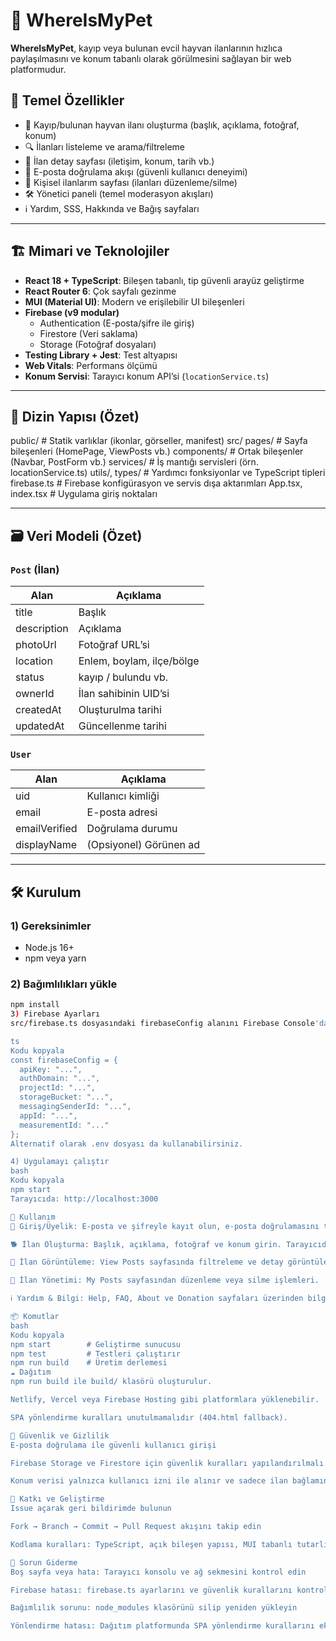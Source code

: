 # 🐾 WhereIsMyPet

**WhereIsMyPet**, kayıp veya bulunan evcil hayvan ilanlarının hızlıca paylaşılmasını ve konum tabanlı olarak görülmesini sağlayan bir web platformudur.

## 🚀 Temel Özellikler

- 📝 Kayıp/bulunan hayvan ilanı oluşturma (başlık, açıklama, fotoğraf, konum)
- 🔍 İlanları listeleme ve arama/filtreleme
- 📄 İlan detay sayfası (iletişim, konum, tarih vb.)
- 📧 E-posta doğrulama akışı (güvenli kullanıcı deneyimi)
- 📂 Kişisel ilanlarım sayfası (ilanları düzenleme/silme)
- 🛠️ Yönetici paneli (temel moderasyon akışları)
- ℹ️ Yardım, SSS, Hakkında ve Bağış sayfaları

---

## 🏗️ Mimari ve Teknolojiler

- **React 18 + TypeScript**: Bileşen tabanlı, tip güvenli arayüz geliştirme
- **React Router 6**: Çok sayfalı gezinme
- **MUI (Material UI)**: Modern ve erişilebilir UI bileşenleri
- **Firebase (v9 modular)**
  - Authentication (E-posta/şifre ile giriş)
  - Firestore (Veri saklama)
  - Storage (Fotoğraf dosyaları)
- **Testing Library + Jest**: Test altyapısı
- **Web Vitals**: Performans ölçümü
- **Konum Servisi**: Tarayıcı konum API’si (`locationService.ts`)

---

## 📁 Dizin Yapısı (Özet)

public/ # Statik varlıklar (ikonlar, görseller, manifest)
src/
pages/ # Sayfa bileşenleri (HomePage, ViewPosts vb.)
components/ # Ortak bileşenler (Navbar, PostForm vb.)
services/ # İş mantığı servisleri (örn. locationService.ts)
utils/, types/ # Yardımcı fonksiyonlar ve TypeScript tipleri
firebase.ts # Firebase konfigürasyon ve servis dışa aktarımları
App.tsx, index.tsx # Uygulama giriş noktaları


---

## 🗃️ Veri Modeli (Özet)

### `Post` (İlan)

| Alan         | Açıklama                     |
|--------------|------------------------------|
| title        | Başlık                       |
| description  | Açıklama                     |
| photoUrl     | Fotoğraf URL’si              |
| location     | Enlem, boylam, ilçe/bölge    |
| status       | kayıp / bulundu vb.          |
| ownerId      | İlan sahibinin UID’si        |
| createdAt    | Oluşturulma tarihi           |
| updatedAt    | Güncellenme tarihi           |

### `User`

| Alan           | Açıklama               |
|----------------|------------------------|
| uid            | Kullanıcı kimliği      |
| email          | E-posta adresi         |
| emailVerified  | Doğrulama durumu       |
| displayName    | (Opsiyonel) Görünen ad |

---

## 🛠️ Kurulum

### 1) Gereksinimler

- Node.js 16+
- npm veya yarn

### 2) Bağımlılıkları yükle

```bash
npm install
3) Firebase Ayarları
src/firebase.ts dosyasındaki firebaseConfig alanını Firebase Console'dan aldığınız bilgilerle doldurun:

ts
Kodu kopyala
const firebaseConfig = {
  apiKey: "...",
  authDomain: "...",
  projectId: "...",
  storageBucket: "...",
  messagingSenderId: "...",
  appId: "...",
  measurementId: "..."
};
Alternatif olarak .env dosyası da kullanabilirsiniz.

4) Uygulamayı çalıştır
bash
Kodu kopyala
npm start
Tarayıcıda: http://localhost:3000

🧭 Kullanım
🔐 Giriş/Üyelik: E-posta ve şifreyle kayıt olun, e-posta doğrulamasını tamamlayın.

🐕 İlan Oluşturma: Başlık, açıklama, fotoğraf ve konum girin. Tarayıcıdan konum izni istenebilir.

🔎 İlan Görüntüleme: View Posts sayfasında filtreleme ve detay görüntüleme.

🧾 İlan Yönetimi: My Posts sayfasından düzenleme veya silme işlemleri.

ℹ️ Yardım & Bilgi: Help, FAQ, About ve Donation sayfaları üzerinden bilgi alın.

📦 Komutlar
bash
Kodu kopyala
npm start        # Geliştirme sunucusu
npm test         # Testleri çalıştırır
npm run build    # Üretim derlemesi
☁️ Dağıtım
npm run build ile build/ klasörü oluşturulur.

Netlify, Vercel veya Firebase Hosting gibi platformlara yüklenebilir.

SPA yönlendirme kuralları unutulmamalıdır (404.html fallback).

🔐 Güvenlik ve Gizlilik
E-posta doğrulama ile güvenli kullanıcı girişi

Firebase Storage ve Firestore için güvenlik kuralları yapılandırılmalı

Konum verisi yalnızca kullanıcı izni ile alınır ve sadece ilan bağlamında kullanılır

🤝 Katkı ve Geliştirme
Issue açarak geri bildirimde bulunun

Fork → Branch → Commit → Pull Request akışını takip edin

Kodlama kuralları: TypeScript, açık bileşen yapısı, MUI tabanlı tutarlı UI

🧯 Sorun Giderme
Boş sayfa veya hata: Tarayıcı konsolu ve ağ sekmesini kontrol edin

Firebase hatası: firebase.ts ayarlarını ve güvenlik kurallarını kontrol edin

Bağımlılık sorunu: node_modules klasörünü silip yeniden yükleyin

Yönlendirme hatası: Dağıtım platformunda SPA yönlendirme kurallarını ekleyin

